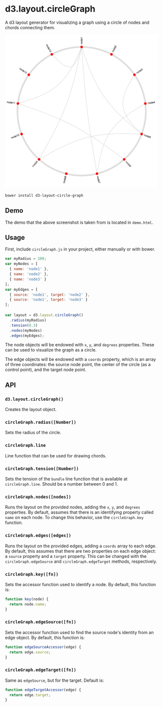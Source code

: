 d3.layout.circleGraph
====================================================

A d3 layout generator for visualizing a graph using a circle of nodes and chords connecting them.

![screenshot of demo](demo.png)

```bash
bower install d3-layout-circle-graph
```

Demo
----------------------------------------------------

The demo that the above screenshot is taken from is located in `demo.html`.


Usage
----------------------------------------------------

First, include `circleGraph.js` in your project, either manually or with bower.

```javascript
var myRadius = 100;
var myNodes = [
  { name: 'node1' },
  { name: 'node2' },
  { name: 'node3' }
];
var myEdges = [
  { source: 'node1', target: 'node2' },
  { source: 'node1', target: 'node3' }
];

var layout = d3.layout.circleGraph()
  .radius(myRadius)
  .tension(0.3)
  .nodes(myNodes)
  .edges(myEdges);
```

The node objects will be endowed with `x`, `y`, and `degrees` properties. These can be used to visualize the graph as a circle.

The edge objects will be endowed with a `coords` property, which is an array of three coordinates: the source node point, the center of the circle (as a control point), and the target node point.


API
----------------------------------------------------

### `d3.layout.circleGraph()`

Creates the layout object.

### `circleGraph.radius([Number])`

Sets the radius of the circle.

### `circleGraph.line`

Line function that can be used for drawing chords.

### `circleGraph.tension([Number])`

Sets the tension of the `bundle` line function that is available at `circleGraph.line`. Should be a number between 0 and 1.

### `circleGraph.nodes([nodes])`

Runs the layout on the provided nodes, adding the `x`, `y`, and `degrees` properties. By default, assumes that there is an identifying property called `name` on each node. To change this behavior, use the `circleGraph.key` function.

### `circleGraph.edges([edges])`

Runs the layout on the provided edges, adding a `coords` array to each edge. By default, this assumes that there are two properties on each edge object: a `source` property and a `target` property. This can be changed with the `circleGraph.edgeSource` and `circleGraph.edgeTarget` methods, respectively.

### `circleGraph.key([fn])`

Sets the accessor function used to identify a node. By default, this function is:

```javascript
function key(node) {
  return node.name;
}
```

### `circleGraph.edgeSource([fn])`

Sets the accessor function used to find the source node's identity from an edge object. By default, this function is:

```javascript
function edgeSourceAccessor(edge) {
  return edge.source;
}
```

### `circleGraph.edgeTarget([fn])`

Same as `edgeSource`, but for the target. Default is: 

```javascript
function edgeTargetAccessor(edge) {
  return edge.target;
}
```